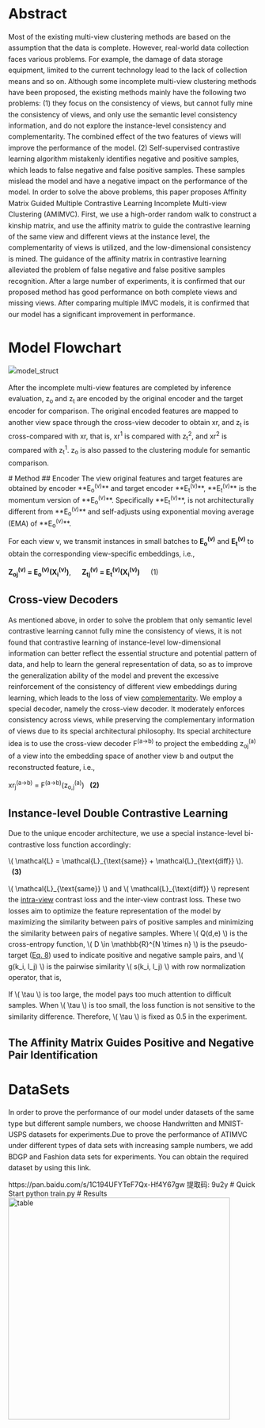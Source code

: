 # Abstract
Most of the existing multi-view clustering methods are based on the assumption that the data is complete. However, real-world data collection faces various problems. For example, the damage of data storage equipment, limited to the current technology lead to the lack of collection means and so on. Although some incomplete multi-view clustering methods have been proposed, the existing methods mainly have the following two problems: (1) they focus on the consistency of views, but cannot fully mine the consistency of views, and only use the semantic level consistency information, and do not explore the instance-level consistency and complementarity. The combined effect of the two features of views will improve the performance of the model. (2) Self-supervised contrastive learning algorithm mistakenly identifies negative and positive samples, which leads to false negative and false positive samples. These samples mislead the model and have a negative impact on the performance of the model. In order to solve the above problems, this paper proposes Affinity Matrix Guided Multiple Contrastive Learning Incomplete Multi-view Clustering (AMIMVC). First, we use a high-order random walk to construct a kinship matrix, and use the affinity matrix to guide the contrastive learning of the same view and different views at the instance level, the complementarity of views is utilized, and the low-dimensional consistency is mined. The guidance of the affinity matrix in contrastive learning alleviated the problem of false negative and false positive samples recognition. After a large number of experiments, it is confirmed that our proposed method has good performance on both complete views and missing views. After comparing multiple IMVC models, it is confirmed that our model has a significant improvement in performance.
# Model Flowchart
![model_struct](https://github.com/user-attachments/assets/49d9e7ad-6560-4c6a-865a-987339933c4e)

<p>After the incomplete multi-view features are completed by inference evaluation, z<sub>o</sub> and z<sub>t</sub> are encoded by the original encoder and the target encoder for comparison. The original encoded features are mapped to another view space through the cross-view decoder to obtain xr, and z<sub>t</sub> is cross-compared with xr, that is, xr<sup>1</sup> is compared with z<sub>t</sub><sup>2</sup>, and xr<sup>2</sup> is compared with z<sub>t</sub><sup>1</sup>. z<sub>o</sub> is also passed to the clustering module for semantic comparison.</p>
# Method
## Encoder
The view original features and target features are obtained by encoder **E<sub>o</sub><sup>(v)</sup>** and target encoder **E<sub>t</sub><sup>(v)</sup>**, **E<sub>t</sub><sup>(v)</sup>** is the momentum version of **E<sub>o</sub><sup>(v)</sup>**. Specifically **E<sub>t</sub><sup>(v)</sup>**, is not architecturally different from **E<sub>o</sub><sup>(v)</sup>** and self-adjusts using exponential moving average (EMA) of **E<sub>o</sub><sup>(v)</sup>**.

For each view v, we transmit instances in small batches to **E<sub>o</sub><sup>(v)</sup>** and **E<sub>t</sub><sup>(v)</sup>** to obtain the corresponding view-specific embeddings, i.e.,

**Z<sub>oj</sub><sup>(v)</sup> = E<sub>o</sub><sup>(v)</sup>(X<sub>i</sub><sup>(v)</sup>)**, &emsp; **Z<sub>tj</sub><sup>(v)</sup> = E<sub>t</sub><sup>(v)</sup>(X<sub>i</sub><sup>(v)</sup>)** &emsp; (1)
## Cross-view Decoders
<p>As mentioned above, in order to solve the problem that only semantic level contrastive learning cannot fully mine the consistency of views, it is not found that contrastive learning of instance-level low-dimensional information can better reflect the essential structure and potential pattern of data, and help to learn the general representation of data, so as to improve the generalization ability of the model and prevent the excessive reinforcement of the consistency of different view embeddings during learning, which leads to the loss of view <a href="#ref12" title="文献引用">complementarity</a>. We employ a special decoder, namely the cross-view decoder. It moderately enforces consistency across views, while preserving the complementary information of views due to its special architectural philosophy. Its special architecture idea is to use the cross-view decoder <span class="formula">F<sup>(a→b)</sup></span> to project the embedding <span class="formula">z<sub>oj</sub><sup>(a)</sup></span> of a view into the embedding space of another view <span class="formula">b</span> and output the reconstructed feature, i.e.,</p>

<!-- 公式部分用纯 HTML 构造，(2) 是公式编号 -->
<p class="formula-equation">
  xr<sub>j</sub><sup>(a→b)</sup> = F<sup>(a→b)</sup>(z<sub>o,j</sub><sup>(a)</sup>) 
  <span class="equation-tag">(2)</span>
</p>


## Instance-level Double Contrastive Learning
<p>Due to the unique encoder architecture, we use a special instance-level bi-contrastive loss function accordingly:</p>

<!-- 这里后续你替换为公式图片，先留空或用占位示意 -->
<p id="formula-1">
  <!-- 公式图片插入位置，示例：<img src="your-formula1.png" alt="公式1"> -->
</p>

<p id="formula-2">
  <!-- 公式图片插入位置，示例：<img src="your-formula2.png" alt="公式2"> -->
</p>

<p id="formula-3">
  \( \mathcal{L} = \mathcal{L}_{\text{same}} + \mathcal{L}_{\text{diff}} \). 
  <span class="equation-tag">(3)</span>
  <!-- 也可替换为：<img src="your-formula3.png" alt="公式3"> <span class="equation-tag">(3)</span> -->
</p>

<p>
  \( \mathcal{L}_{\text{same}} \) and \( \mathcal{L}_{\text{diff}} \) represent the <u>intra-view</u> contrast loss and the inter-view contrast loss. These two losses aim to optimize the feature representation of the model by maximizing the similarity between pairs of positive samples and minimizing the similarity between pairs of negative samples. Where \( Q(d,e) \) is the cross-entropy function, \( D \in \mathbb{R}^{N \times n} \) is the pseudo-target (<u>Eq. 8</u>) used to indicate positive and negative sample pairs, and \( g(k_i, l_j) \) is the pairwise similarity \( s(k_i, l_j) \) with row normalization operator, that is,
</p>

<p id="formula-4">
  <!-- 公式图片插入位置，示例：<img src="your-formula4.png" alt="公式4"> <span class="equation-tag">(4)</span> -->
</p>

<p>
  If \( \tau \) is too large, the model pays too much attention to difficult samples. When \( \tau \) is too small, the loss function is not sensitive to the similarity difference. Therefore, \( \tau \) is fixed as 0.5 in the experiment.
</p>

<style>
/* 可选的样式，让排版更贴近原文档，可根据需求调整或删除 */
.equation-tag {
  font-weight: bold;
  margin-left: 0.5em;
}
u {
  text-decoration: underline;
}
p {
  margin: 0.8em 0;
  line-height: 1.6;
}
</style>
## The Affinity Matrix Guides Positive and Negative Pair Identification
# DataSets
<p>In order to prove the performance of our model under datasets of the same type but different sample numbers, we choose Handwritten and MNIST-USPS datasets for experiments.Due to prove the performance of ATIMVC under different types of data sets with increasing sample numbers, we add BDGP and Fashion data sets for experiments.
You can obtain the required dataset by using this link.</p>
https://pan.baidu.com/s/1C194UFYTeF7Qx-Hf4Y67gw 提取码: 9u2y
# Quick Start
python train.py
# Results
<img width="448" alt="table" src="https://github.com/user-attachments/assets/52cd327f-4c2e-44c4-9aa6-52a4ca649707" />
